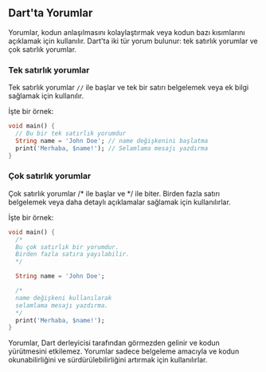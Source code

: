 ## Dart'ta Yorumlar

Yorumlar, kodun anlaşılmasını kolaylaştırmak veya kodun bazı kısımlarını açıklamak için kullanılır. Dart'ta iki tür yorum bulunur: tek satırlık yorumlar ve çok satırlık yorumlar.

### Tek satırlık yorumlar

Tek satırlık yorumlar `//` ile başlar ve tek bir satırı belgelemek veya ek bilgi sağlamak için kullanılır.

İşte bir örnek:

```dart
void main() {
  // Bu bir tek satırlık yorumdur
  String name = 'John Doe'; // name değişkenini başlatma
  print('Merhaba, $name!'); // Selamlama mesajı yazdırma
}
```
### Çok satırlık yorumlar
Çok satırlık yorumlar /* ile başlar ve */ ile biter. Birden fazla satırı belgelemek veya daha detaylı açıklamalar sağlamak için kullanılırlar.

İşte bir örnek:
```dart
void main() {
  /*
  Bu çok satırlık bir yorumdur.
  Birden fazla satıra yayılabilir.
  */

  String name = 'John Doe';

  /*
  name değişkeni kullanılarak
  selamlama mesajı yazdırma.
  */
  print('Merhaba, $name!');
}

```
Yorumlar, Dart derleyicisi tarafından görmezden gelinir ve kodun yürütmesini etkilemez. Yorumlar sadece belgeleme amacıyla ve kodun okunabilirliğini ve sürdürülebilirliğini artırmak için kullanılırlar.
